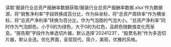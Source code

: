 读取'服装行业总资产报酬率数据获取/服装行业总资产报酬率数据.xlsx'作为数据源，将“销售净利率”字段转换成百分比，作为纵坐标，将“总资产周转率”作为横坐标，将“总资产净利率”转换为百分比，作为气泡图的气泡大小。“总资产净利率”同时作为气泡颜色，小于0的为绿色，大于0的为红色，且颜色随数值变化而渐变。“报告期”字段作为单选切片器，默认选择'20241231'，“股票名称”作为多选切片器，默认全选。优化界面，呈现现代，简介，美观，优雅的风格。